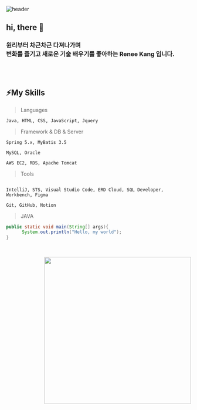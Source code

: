 ![header](https://capsule-render.vercel.app/api?type=waving&color=auto&height=300&section=header&text=Hello%World&fontSize=90&animation=twinkling)


 ## hi, there 👋
 ### 원리부터 차근차근 다져나가며<br> 변화를 즐기고 새로운 기술 배우기를 좋아하는 Renee Kang 입니다.
 
<br/><br/>

## ⚡My Skills
>Languages
```
Java, HTML, CSS, JavaScript, Jquery

```
>Framework & DB & Server
```
Spring 5.x, MyBatis 3.5 

MySQL, Oracle

AWS EC2, RDS, Apache Tomcat

```
>Tools
```

IntelliJ, STS, Visual Studio Code, ERD Cloud, SQL Developer, Workbench, Figma

Git, GitHub, Notion

```



> JAVA
```java
public static void main(String[] args){
      System.out.println("Hello, my world");
}
```
<br/>








<tr >
 <td><td/>
 <td><p align="right">
  <img width="400" src="https://github-readme-stats.vercel.app/api?username=Renee&show_icons=true&theme=merko" /></p>
   <td/>
<tr/>
<br/>




<!--
![Renee's GitHub stats](https://github-readme-stats.vercel.app/api?username=Renee&show_icons=true&theme=merko)


```
Java, HTML, CSS, JavaScript, Jquery

Spring 5.x, MyBatis 3.5 

MySQL, Oracle

AWS EC2, RDS, Apache Tomcat

IntelliJ, STS, Visual Studio Code, ERD Cloud, SQL Developer, Workbench, Figma

Git, GitHub, Notion

```


>PYTHON
```Python

def hello():
    print('Hello, world!')
hello()

```





https://excited-hyun.tistory.com/132


* html/css/javascript
* java
* jsp
* spring
* -->

<!--
**ReneeKang/ReneeKang** is a ✨ _special_ ✨ repository because its `README.md` (this file) appears on your GitHub profile.

Here are some ideas to get you started:

- 🔭 I’m currently working on ...
- 🌱 I’m currently learning ...
- 👯 I’m looking to collaborate on ...
- 🤔 I’m looking for help with ...
- 💬 Ask me about ...
- 📫 How to reach me: ...
- 😄 Pronouns: ...
- ⚡ Fun fact: ...
-->
